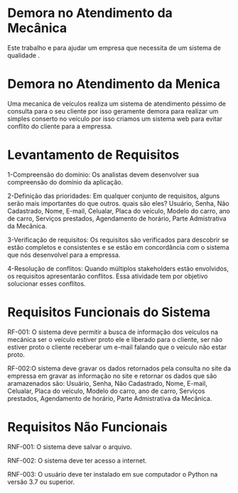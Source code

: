 # Demora no Atendimento da Mecânica
Este  trabalho e para ajudar um empresa que necessita de um sistema de qualidade .
<h1>Demora no Atendimento da Menica</h1>

Uma mecanica de veículos realiza um sistema de atendimento  péssimo de  consulta para o seu cliente por isso geramente demora 
para realizar um simples conserto no veículo por isso criamos um sistema web para evitar conflito do cliente para a empressa.

# Levantamento de Requisitos

1-Compreensão do domínio: Os analistas devem desenvolver sua compreensão do domínio da aplicação.

2-Definição das prioridades: Em qualquer conjunto de requisitos, alguns serão mais importantes do que outros.
quais são eles?
Usuário, Senha, Não Cadastrado, Nome, E-mail, Celualar, Placa do veículo, Modelo do carro, ano de carro, Serviços prestados, Agendamento de horário, Parte Admistrativa da Mecânica.

3-Verificação de requisitos: Os requisitos são verificados para descobrir se estão completos e consistentes e se estão em concordância com o sistema que nós desenvolvel para a empressa.

4-Resolução de conflitos: Quando múltiplos stakeholders estão envolvidos, os requisitos apresentarão conflitos. Essa atividade tem por objetivo solucionar esses conflitos.


# Requisitos Funcionais do Sistema

RF-001: O sistema deve permitir a busca de informação dos veículos na mecánica ser o veículo
estiver proto ele e liberado para o cliente,  ser não estiver proto o cliente receberar um e-mail falando que
o veículo não estar proto.

RF-002:O sistema deve gravar os dados  retornados pela
consulta no site da empressa  em gravar as informação  no site e retornar os dados que são aramazenados
são: Usuário, Senha, Não Cadastrado, Nome, E-mail, Celualar, Placa do veículo, Modelo do carro, ano de carro, Serviços prestados, Agendamento de horário, Parte Admistrativa da Mecânica.


# Requisitos Não Funcionais

RNF-001: O sistema deve salvar o arquivo.

RNF-002: O sistema deve ter acesso a internet.

RNF-003: O usuário deve ter instalado em sue computador o Python na versão 3.7 ou superior.
